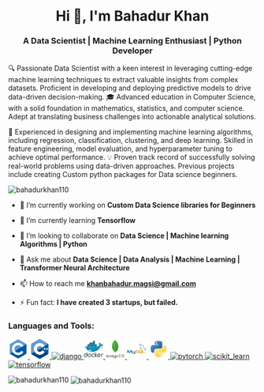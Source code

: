 <h1 align="center">Hi 👋, I'm Bahadur Khan</h1>

<h3 align="center">A Data Scientist | Machine Learning Enthusiast | Python Developer</h3>


🔍 Passionate Data Scientist with a keen interest in leveraging cutting-edge machine learning techniques to extract valuable insights from complex datasets. Proficient in developing and deploying predictive models to drive data-driven decision-making. 🎓 Advanced education in Computer Science, with a solid foundation in mathematics, statistics, and computer science. Adept at translating business challenges into actionable analytical solutions.


🤖 Experienced in designing and implementing machine learning algorithms, including regression, classification, clustering, and deep learning. Skilled in feature engineering, model evaluation, and hyperparameter tuning to achieve optimal performance. 💡 Proven track record of successfully solving real-world problems using data-driven approaches. Previous projects include creating Custom python packages for Data science beginners.


<p align="left"> <img src="https://komarev.com/ghpvc/?username=bahadurkhan110&label=Profile%20views&color=0e75b6&style=flat" alt="bahadurkhan110" /> </p>

- 🔭 I’m currently working on **Custom Data Science libraries for Beginners**

- 🌱 I’m currently learning **Tensorflow**

- 👯 I’m looking to collaborate on **Data Science | Machine learning Algorithms | Python**

- 💬 Ask me about **Data Science | Data Analysis | Machine Learning | Transformer Neural Architecture**

- 📫 How to reach me **khanbahadur.magsi@gmail.com**

- ⚡ Fun fact:  **I have created 3 startups, but failed.**

<p align="left">
</p>

<h3 align="left">Languages and Tools:</h3>
<p align="left"> <a href="https://www.cprogramming.com/" target="_blank" rel="noreferrer"> <img src="https://raw.githubusercontent.com/devicons/devicon/master/icons/c/c-original.svg" alt="c" width="40" height="40"/> </a> <a href="https://www.w3schools.com/cpp/" target="_blank" rel="noreferrer"> <img src="https://raw.githubusercontent.com/devicons/devicon/master/icons/cplusplus/cplusplus-original.svg" alt="cplusplus" width="40" height="40"/> </a> <a href="https://www.djangoproject.com/" target="_blank" rel="noreferrer"> <img src="https://cdn.worldvectorlogo.com/logos/django.svg" alt="django" width="40" height="40"/> </a> <a href="https://www.docker.com/" target="_blank" rel="noreferrer"> <img src="https://raw.githubusercontent.com/devicons/devicon/master/icons/docker/docker-original-wordmark.svg" alt="docker" width="40" height="40"/> </a> <a href="https://www.mongodb.com/" target="_blank" rel="noreferrer"> <img src="https://raw.githubusercontent.com/devicons/devicon/master/icons/mongodb/mongodb-original-wordmark.svg" alt="mongodb" width="40" height="40"/> </a> <a href="https://www.mysql.com/" target="_blank" rel="noreferrer"> <img src="https://raw.githubusercontent.com/devicons/devicon/master/icons/mysql/mysql-original-wordmark.svg" alt="mysql" width="40" height="40"/> </a> <a href="https://www.python.org" target="_blank" rel="noreferrer"> <img src="https://raw.githubusercontent.com/devicons/devicon/master/icons/python/python-original.svg" alt="python" width="40" height="40"/> </a> <a href="https://pytorch.org/" target="_blank" rel="noreferrer"> <img src="https://www.vectorlogo.zone/logos/pytorch/pytorch-icon.svg" alt="pytorch" width="40" height="40"/> </a> <a href="https://scikit-learn.org/" target="_blank" rel="noreferrer"> <img src="https://upload.wikimedia.org/wikipedia/commons/0/05/Scikit_learn_logo_small.svg" alt="scikit_learn" width="40" height="40"/> </a> <a href="https://www.tensorflow.org" target="_blank" rel="noreferrer"> <img src="https://www.vectorlogo.zone/logos/tensorflow/tensorflow-icon.svg" alt="tensorflow" width="40" height="40"/> </a> </p>

<p><img align="left" src="https://github-readme-stats.vercel.app/api/top-langs?username=bahadurkhan110&show_icons=true&locale=en&layout=compact" alt="bahadurkhan110" /></p>

<p>&nbsp;<img align="center" src="https://github-readme-stats.vercel.app/api?username=bahadurkhan110&show_icons=true&locale=en" alt="bahadurkhan110" /></p>

